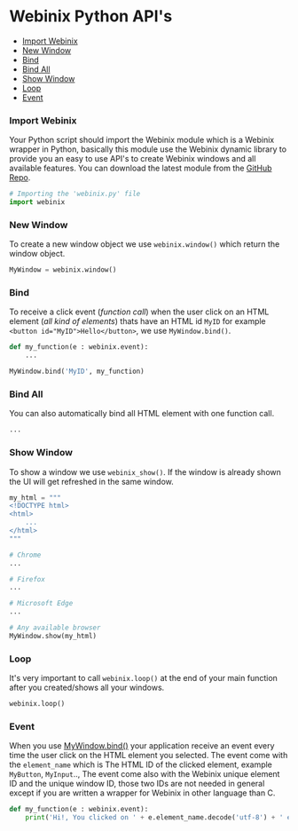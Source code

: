 # Webinix Python API's

- [Import Webinix](/python_api?id=Import-Webinix)
- [New Window](/python_api?id=New-Window)
- [Bind](/python_api?id=Bind)
- [Bind All](/python_api?id=Bind-All)
- [Show Window](/python_api?id=Show-Window)
- [Loop](/python_api?id=Loop)
- [Event](/python_api?id=Event)

### Import Webinix

Your Python script should import the Webinix module which is a Webinix wrapper in Python, basically this module use the Webinix dynamic library to provide you an easy to use API's to create Webinix windows and all available features. You can download the latest module from the [GitHub Repo](https://github.com/alifcommunity/webinix/blob/main/examples/Python/webinix.py).

```python
# Importing the 'webinix.py' file
import webinix
```

### New Window

To create a new window object we use `webinix.window()` which return the window object.

```python
MyWindow = webinix.window()
```

### Bind

To receive a click event (*function call*) when the user click on an HTML element (*all kind of elements*) thats have an HTML id `MyID` for example `<button id="MyID">Hello</button>`, we use `MyWindow.bind()`.

```python
def my_function(e : webinix.event):
	...

MyWindow.bind('MyID', my_function)
```

### Bind All

You can also automatically bind all HTML element with one function call.

```python
...
```

### Show Window

To show a window we use `webinix_show()`. If the window is already shown the UI will get refreshed in the same window.

```python
my_html = """
<!DOCTYPE html>
<html>
	...
</html>
"""

# Chrome
...

# Firefox
...

# Microsoft Edge
...

# Any available browser
MyWindow.show(my_html)
```

### Loop

It's very important to call `webinix.loop()` at the end of your main function after you created/shows all your windows.

```python
webinix.loop()
```

### Event

When you use [MyWindow.bind()](/python_api?id=Bind) your application receive an event every time the user click on the HTML element you selected. The event come with the `element_name` which is The HTML ID of the clicked element, example `MyButton`, `MyInput`.., The event come also with the Webinix unique element ID and the unique window ID, those two IDs are not needed in general except if you are written a wrapper for Webinix in other language than C.

```python
def my_function(e : webinix.event):
    print('Hi!, You clicked on ' + e.element_name.decode('utf-8') + ' element')
```
